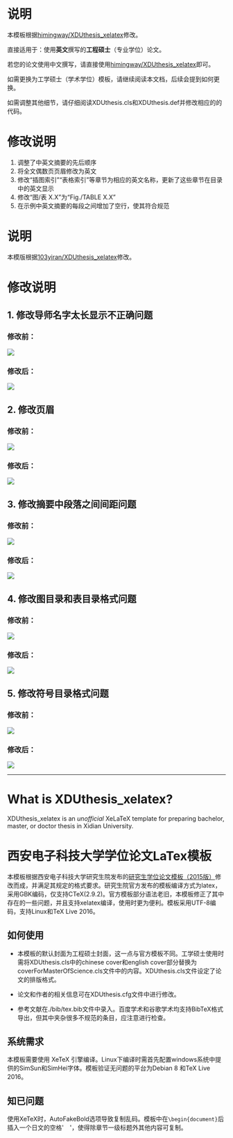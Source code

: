 # 说明

本模板根据[himingway/XDUthesis_xelatex](https://github.com/himingway/XDUthesis_xelatex)修改。

直接适用于：使用**英文**撰写的**工程硕士**（专业学位）论文。

若您的论文使用中文撰写，请直接使用[himingway/XDUthesis_xelatex](https://github.com/himingway/XDUthesis_xelatex)即可。

如需更换为工学硕士（学术学位）模板，请继续阅读本文档，后续会提到如何更换。

如需调整其他细节，请仔细阅读XDUthesis.cls和XDUthesis.def并修改相应的的代码。

# 修改说明

1. 调整了中英文摘要的先后顺序
2. 将全文偶数页页眉修改为英文
3. 修改“插图索引”“表格索引”等章节为相应的英文名称，更新了这些章节在目录中的英文显示
4. 修改“图/表 X.X”为“Fig./TABLE X.X”
5. 在示例中英文摘要的每段之间增加了空行，使其符合规范

# 说明

本模版根据[103yiran/XDUthesis_xelatex](https://github.com/103yiran/XDUthesis_xelatex)修改。

# 修改说明

## 1. 修改导师名字太长显示不正确问题

### 修改前：

![](https://github.com/himingway/XDUthesis_xelatex/raw/master/screenshoot/1-1.png)

### 修改后：

![](https://github.com/himingway/XDUthesis_xelatex/raw/master/screenshoot/1-2.png)

## 2. 修改页眉

### 修改前：

![](https://github.com/himingway/XDUthesis_xelatex/raw/master/screenshoot/2-1.png)

### 修改后：

![](https://github.com/himingway/XDUthesis_xelatex/raw/master/screenshoot/2-2.png)

## 3. 修改摘要中段落之间间距问题

### 修改前：

![](https://github.com/himingway/XDUthesis_xelatex/raw/master/screenshoot/3-1.png)

### 修改后：

![](https://github.com/himingway/XDUthesis_xelatex/raw/master/screenshoot/3-2.png)

## 4. 修改图目录和表目录格式问题

### 修改前：

![](https://github.com/himingway/XDUthesis_xelatex/raw/master/screenshoot/4-1.png)

### 修改后：

![](https://github.com/himingway/XDUthesis_xelatex/raw/master/screenshoot/4-2.png)

## 5. 修改符号目录格式问题

### 修改前：

![](https://github.com/himingway/XDUthesis_xelatex/raw/master/screenshoot/5-1.png)

### 修改后：

![](https://github.com/himingway/XDUthesis_xelatex/raw/master/screenshoot/5-2.png)


---
# What is XDUthesis_xelatex?

XDUthesis_xelatex is an *unofficial* XeLaTeX template for preparing bachelor, master, or doctor thesis in Xidian University.

# 西安电子科技大学学位论文LaTex模板


本模板根据西安电子科技大学研究生院发布的[研究生学位论文模板（2015版）](http://gr.xidian.edu.cn/system/_content/download.jsp?urltype=news.DownloadAttachUrl&owner=1281831001&wbfileid=2041391)修改而成，并满足其规定的格式要求。研究生院官方发布的模板编译方式为latex，采用GBK编码，仅支持CTeX(2.9.2)。官方模板部分语法老旧，本模板修正了其中存在的一些问题，并且支持xelatex编译，使用时更为便利。模板采用UTF-8编码，支持Linux和TeX Live 2016。

## 如何使用

* 本模板的默认封面为工程硕士封面，这一点与官方模板不同。工学硕士使用时需将XDUthesis.cls中的chinese  cover和english  cover部分替换为coverForMasterOfScience.cls文件中的内容。XDUthesis.cls文件设定了论文的排版格式。

* 论文和作者的相关信息可在XDUthesis.cfg文件中进行修改。

* 参考文献在./bib/tex.bib文件中录入。百度学术和谷歌学术均支持BibTeX格式导出，但其中夹杂很多不规范的条目，应注意进行检查。


## 系统需求

本模板需要使用 XeTeX 引擎编译。Linux下编译时需首先配置windows系统中提供的SimSun和SimHei字体。模板验证无问题的平台为Debian 8 和TeX Live 2016。

## 知已问题
使用XeTeX时，AutoFakeBold选项导致复制乱码。模板中在`\begin{document}`后插入一个日文的空格'　'，使得除章节一级标题外其他内容可复制。



